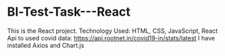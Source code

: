 # Bl-Test-Task---React

This is the React project.
Technology Used: HTML, CSS, JavaScript, React
Api to used covid data: https://api.rootnet.in/covid19-in/stats/latest
I have installed Axios and Chart.js

